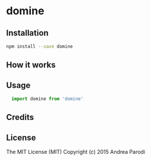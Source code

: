 # domine

## Installation

```bash
npm install --save domine
```

## How it works

## Usage

```javascript
  import domine from 'domine'
```

## Credits

## License

The MIT License (MIT)
Copyright (c) 2015 Andrea Parodi



